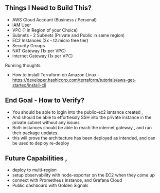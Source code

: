## Things I Need to Build This? 
- AWS Cloud Account (Business / Personal)
- IAM User  
- VPC (1 in Region of your Choice)
- Subnets - 2 Subnets (Private and Public in same region)
- EC2 Instances (2x  - t2.micro free tier) 
- Security Groups 
- NAT Gateway (1x per VPC) 
- Internet Gateway (1x per VPC)


Running thoughts 
- How to install Terraform on Amazon Linux - https://developer.hashicorp.com/terraform/tutorials/aws-get-started/install-cli





## End Goal - How to Verify? 
- You should be able to login into the public-ec2 isntance created , 
- And should be able to effortlessly SSH into the private instance in the private subnet without any issues 
- Both instances should be able to reach the internet gateway , and run their package updates. 
- this will prove the architecture has been deployed as intended, and can be used to deploy re-deploy 


## Future Capabilities , 
- deploy to multi-region
- setup observability with node-exporter on the EC2 when they come up 
- connect with Prometheus instance, and Grafana Cloud
- Public dashboard with Golden Signals 
